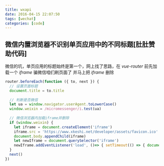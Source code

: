```yaml
---
title: wxapi
date: 2016-04-15 22:07:50
tags: [wechat]
categories: [code]
---
```

## 微信内置浏览器不识别单页应用中的不同标题[肚肚赞助代码]
微信的坑，单页应用的标题始终是第一个，网上找了思路，在 *vue-router* 前先加载一个 *iframe* 骗微信咱们刷页面了 并马上把 *iframe* 删除

```js
router.beforeEach(function ({ to, next }) {
  // 设置页面标题
  document.title = to.title
  
  // 判断是否微信
  let ua = window.navigator.userAgent.toLowerCase()
  window.weixin = /micromessenger/i.test(ua)
  
  // 微信浏览器内加载iframe并删除
  if (window.weixin) {
    let iframe = document.createElement('iframe')
    iframe.src = 'https://www.xkeshi.net/developer/assets/favicon.ico'
    document.body.appendChild(iframe)
    let newIframe = document.querySelector('iframe')
    newIframe.addEventListener('load', ()=> { setTimeout(() => { document.body.removeChild(newIframe) }, 0)})
  }
  next()
})
```